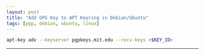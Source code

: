 ```yaml
---
layout: post
title: "Add GPG Key to APT Keyring in Debian/Ubuntu"
tags: [pgp, debian, ubuntu, linux]
---
```


```bash
apt-key adv --keyserver pgpkeys.mit.edu --recv-keys <$KEY_ID>
```

---
